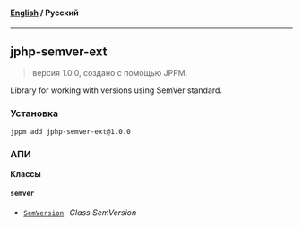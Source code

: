 #### [English](README.md) / **Русский**

---

## jphp-semver-ext
> версия 1.0.0, создано с помощью JPPM.

Library for working with versions using SemVer standard.

### Установка
```
jppm add jphp-semver-ext@1.0.0
```

### АПИ
**Классы**

#### `semver`

- [`SemVersion`](https://github.com/jphp-compiler/jphp/blob/master/exts/jphp-semver-ext/api-docs/classes/semver/SemVersion.ru.md)- _Class SemVersion_